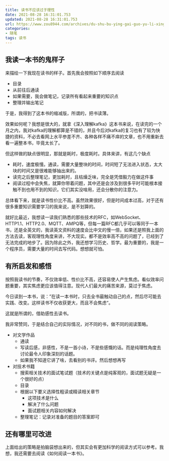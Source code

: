 ```yaml
---
title: 读书不应该过于理性
date: 2021-08-28 16:31:01.753
updated: 2021-08-28 16:31:01.753
url: https://www.zou8944.com/archives/du-shu-bu-ying-gai-guo-yu-li-xing
categories: 
- 随笔
tags: 读书
---
```


## 我读一本书的鬼样子

来描绘一下我现在读书的样子。首先我会按照如下顺序去阅读

- 目录
- 从前往后通读
- 如果需要，我会做笔记，记录所有看起来重要的知识点
- 整理并输出笔记

于是，我得到了这本书的缩减版，所谓的，把书读薄。

<!-- more -->

效果如何呢？我想是很大的，就拿《深入理解kafka》这本书来说，在读完的一个月之内，我对kafka的理解都算是不错的，并且今后对kafka的复习也有了较为快捷的资料，不必去看网上水平参差不齐、各种各样不痛不痒的文章，也不用重新去看一遍整本书，毕竟太长了。

但这样做的缺点很明显，那就是耗时，极度耗时。具体来讲，有这几个缺点

- 耗时，速度极慢。通读，需要大量整块的时间，时间短了无法进入状态，太大块的时间又是很难能够抽出来的。
- 读完之后整理笔记，更加耗时，且枯燥乏味，完全是凭借毅力在做这件事
- 阅读过程中会失焦，就算你带着问题，其中还是会涉及到很多平时可能根本接触不到也用不到的知识，它们其实没啥用，还会分散你的注意力。

总体看下来，就是读书性价比不高。虽然效果很好，但是时间成本过高，对于还有很多重要知识需要学习的我来说，是不划算的。

就好比最近，我想读一读我们熟悉的那些技术的RFC，如WebSocket、HTTP1.1、HTTP2.0、MQTT、AMPQ等，但每一篇RFC都几乎可以等同于一本书，还是全英文的，我读英文资料的速度会比中文的慢一倍，如果还是照我上面的方法去读，客观理性角度来讲，不大现实。都不是效率高不高的问题了，已经到了无法完成的地步了。因为除此之外，我还想学习历史、哲学。最为重要的，我是一个程序员，需要大量的时间去写代码。想想就可怕。

## 有所启发和感悟

按照我读书的节奏，不仅效率低、性价比不高，还容易使人产生焦虑。看似效率问题重要，其实焦虑更应该值得注意。现代人们最大的痛苦来源，莫过于焦虑。

今日读到一本书，说：”在读一本书时，只去全书最触动自己的点，然后尽可能去实践、改变。这样读书不仅收获更大，而且不会焦虑“。

这就是所谓的，借助感性去读书。

我非常赞同，于是结合自己的实际情况，对不同的书，做不同的阅读策略。

- 对文学作品
  - 通读
  - 写读后感，非感性，不是一首小诗，不是些感慨的话。而是纯理性角度去讨论最令人印象深刻的话题。
  - 如果我不知道它讲了啥，去看别的书评。然后想想再写
- 对技术书籍
  - 搜索相关技术的面试笔试题（技术的关键点是纯客观的，面试题无疑是一个很好的点）
  - 目录
  - 根据以下要义选择性粗读或精读相关章节
    - 这项技术是什么
    - 解决了什么问题
    - 面试题相关内容如何解决
  - 整理笔记：记录对准备的题目的答案即可

## 还有哪里可改进

上面给出的策略是拍脑袋想出来的，但其实会有更加科学的阅读方式可以参考。我想，我还需要去阅读《如何阅读一本书》。